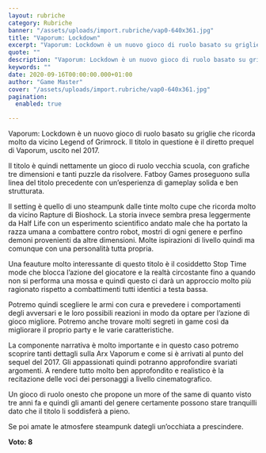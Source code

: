 ```yaml
---
layout: rubriche
category: Rubriche
banner: "/assets/uploads/import.rubriche/vap0-640x361.jpg"
title: "Vaporum: Lockdown"
excerpt: "Vaporum: Lockdown è un nuovo gioco di ruolo basato su griglie che ricorda molto da vicino Legend of Grimrock. Il titolo in questione è il diretto prequel di Vaporum, uscito nel 2017. Il titolo è quindi nettamente un gioco di ruolo vecchia scuola, con grafiche tre dimensioni e tanti puzzle da risolvere. Fatboy Games proseguono [&hellip"
quote: ""
description: "Vaporum: Lockdown è un nuovo gioco di ruolo basato su griglie che ricorda molto da vicino Legend of Grimrock. Il titolo in questione è il diretto prequel di Vaporum, uscito nel 2017. Il titolo è quindi nettamente un gioco di ruolo vecchia scuola, con grafiche tre dimensioni e tanti puzzle da risolvere. Fatboy Games proseguono [&hellip"
keywords: ""
date: 2020-09-16T00:00:00.000+01:00
author: "Game Master"
cover: "/assets/uploads/import.rubriche/vap0-640x361.jpg"
pagination:
  enabled: true

---
```


Vaporum: Lockdown è un nuovo gioco di ruolo basato su griglie che ricorda molto da vicino Legend of Grimrock. Il titolo in questione è il diretto prequel di Vaporum, uscito nel 2017.

Il titolo è quindi nettamente un gioco di ruolo vecchia scuola, con grafiche tre dimensioni e tanti puzzle da risolvere. Fatboy Games proseguono sulla linea del titolo precedente con un’esperienza di gameplay solida e ben strutturata.

Il setting è quello di uno steampunk dalle tinte molto cupe che ricorda molto da vicino Rapture di Bioshock. La storia invece sembra presa leggermente da Half Life con un esperimento scientifico andato male che ha portato la razza umana a combattere contro robot, mostri di ogni genere e perfino demoni provenienti da altre dimensioni. Molte ispirazioni di livello quindi ma comunque con una personalità tutta propria.

Una feauture molto interessante di questo titolo è il cosiddetto Stop Time mode che blocca l’azione del giocatore e la realtà circostante fino a quando non si performa una mossa e quindi questo ci darà un approccio molto più ragionato rispetto a combattimenti tutti identici a testa bassa.

Potremo quindi scegliere le armi con cura e prevedere i comportamenti degli avversari e le loro possibili reazioni in modo da optare per l’azione di gioco migliore. Potremo anche trovare molti segreti in game così da migliorare il proprio party e le varie caratteristiche.

La componente narrativa è molto importante e in questo caso potremo scoprire tanti dettagli sulla Arx Vaporum e come si è arrivati al punto del sequel del 2017\. Gli appassionati quindi potranno approfondire svariati argomenti. A rendere tutto molto ben approfondito e realistico è la recitazione delle voci dei personaggi a livello cinematografico.

Un gioco di ruolo onesto che propone un more of the same di quanto visto tre anni fa e quindi gli amanti del genere certamente possono stare tranquilli dato che il titolo li soddisferà a pieno.

Se poi amate le atmosfere steampunk dategli un’occhiata a prescindere.

**Voto: 8**